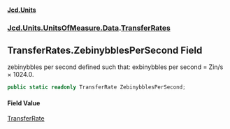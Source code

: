 #### [Jcd.Units](index.md 'index')

### [Jcd.Units.UnitsOfMeasure.Data](Jcd.Units.UnitsOfMeasure.Data.md 'Jcd.Units.UnitsOfMeasure.Data').[TransferRates](TransferRates.md 'Jcd.Units.UnitsOfMeasure.Data.TransferRates')

## TransferRates.ZebinybblesPerSecond Field

zebinybbles per second defined such that: exbinybbles per second = Zin/s × 1024.0.

```csharp
public static readonly TransferRate ZebinybblesPerSecond;
```

#### Field Value

[TransferRate](TransferRate.md 'Jcd.Units.UnitTypes.TransferRate')